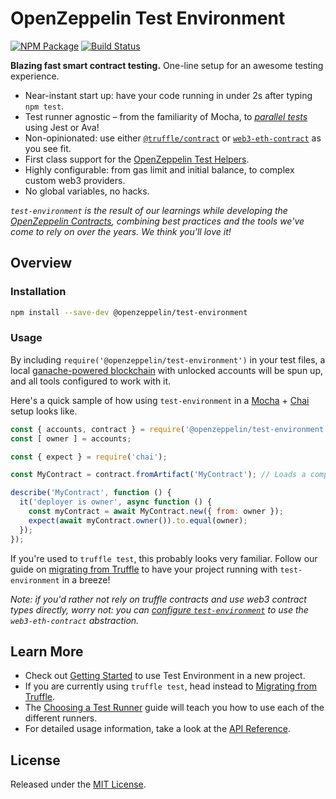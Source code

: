 # OpenZeppelin Test Environment

[![NPM Package](https://img.shields.io/npm/v/@openzeppelin/test-environment.svg)](https://www.npmjs.org/package/@openzeppelin/test-environment)
[![Build Status](https://circleci.com/gh/OpenZeppelin/openzeppelin-test-environment.svg?style=shield)](https://circleci.com/gh/OpenZeppelin/openzeppelin-test-environment)

**Blazing fast smart contract testing.** One-line setup for an awesome testing experience.

- Near-instant start up: have your code running in under 2s after typing `npm test`.
- Test runner agnostic – from the familiarity of Mocha, to [_parallel tests_](docs/modules/ROOT/pages/choosing-a-test-runner.adoc#parallel-tests) using Jest or Ava!
- Non-opinionated: use either [`@truffle/contract`](https://www.npmjs.com/package/@truffle/contract) or [`web3-eth-contract`](https://web3js.readthedocs.io/en/v1.2.0/web3-eth-contract.html) as you see fit.
- First class support for the [OpenZeppelin Test Helpers](https://github.com/OpenZeppelin/openzeppelin-test-helpers).
- Highly configurable: from gas limit and initial balance, to complex custom web3 providers.
- No global variables, no hacks.

_`test-environment` is the result of our learnings while developing the [OpenZeppelin Contracts](https://github.com/OpenZeppelin/openzeppelin-contracts), combining best practices and the tools we've come to rely on over the years. We think you'll love it!_

## Overview

### Installation

```bash
npm install --save-dev @openzeppelin/test-environment
```

### Usage

By including `require('@openzeppelin/test-environment')` in your test files, a local [ganache-powered blockchain](https://github.com/trufflesuite/ganache-core) with unlocked accounts will be spun up, and all tools configured to work with it.

Here's a quick sample of how using `test-environment` in a [Mocha](https://mochajs.org/) + [Chai](https://www.chaijs.com/) setup looks like.

```javascript
const { accounts, contract } = require('@openzeppelin/test-environment');
const [ owner ] = accounts;

const { expect } = require('chai');

const MyContract = contract.fromArtifact('MyContract'); // Loads a compiled contract

describe('MyContract', function () {
  it('deployer is owner', async function () {
    const myContract = await MyContract.new({ from: owner });
    expect(await myContract.owner()).to.equal(owner);
  });
});
```

If you're used to `truffle test`, this probably looks very familiar. Follow our guide on [migrating from Truffle](docs/modules/ROOT/pages/migrating-from-truffle.adoc) to have your project running with `test-environment` in a breeze!

_Note: if you'd rather not rely on truffle contracts and use web3 contract types directly, worry not: you can [configure `test-environment`](docs/modules/ROOT/pages/getting-started.adoc#configuration) to use the `web3-eth-contract` abstraction._

## Learn More

 * Check out [Getting Started](docs/modules/ROOT/pages/getting-started.adoc) to use Test Environment in a new project.
 * If you are currently using `truffle test`, head instead to [Migrating from Truffle](docs/modules/ROOT/pages/migrating-from-truffle.adoc).
 * The [Choosing a Test Runner](docs/modules/ROOT/pages/choosing-a-test-runner.adoc) guide will teach you how to use each of the different runners.
 * For detailed usage information, take a look at the [API Reference](docs/modules/ROOT/pages/api.adoc).

## License

Released under the [MIT License](LICENSE).
